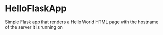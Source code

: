# HelloFlaskApp
Simple Flask app that renders a Hello World HTML page with the hostname of the server it is running on
